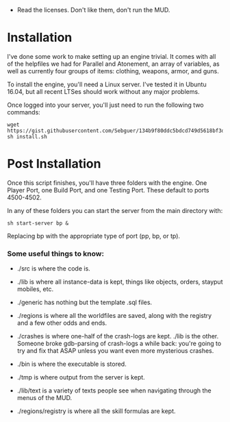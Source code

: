 * Read the licenses. Don't like them, don't run the MUD.


# Installation

I've done some work to make setting up an engine trivial. It comes with all of the helpfiles we had for Parallel and Atonement, an array of variables, as well as currently four groups of items: clothing, weapons, armor, and guns.

To install the engine, you'll need a Linux server. I've tested it in Ubuntu 16.04, but all recent LTSes should work without any major problems.

Once logged into your server, you'll just need to run the following two commands:

```
wget https://gist.githubusercontent.com/Sebguer/134b9f80ddc5bdcd749d5618bf3df01d/raw/84d634e8d7c3f031f9a680fd8c39d3d191d99bed/install.sh
sh install.sh
```

# Post Installation

Once this script finishes, you'll have three folders with the engine. One Player Port, one Build Port, and one Testing Port. These default to ports 4500-4502.

In any of these folders you can start the server from the main directory with:

`sh start-server bp &`

Replacing bp with the appropriate type of port (pp, bp, or tp).

### Some useful things to know:

* ./src is where the code is.
* ./lib is where all instance-data is kept, things like objects, orders, stayput mobiles, etc.
* ./generic has nothing but the template .sql files.
* ./regions is where all the worldfiles are saved, along with the registry and a few other odds and ends.
* ./crashes is where one-half of the crash-logs are kept. ./lib is the other. Someone broke gdb-parsing of crash-logs a while back: you're going to try and fix that ASAP unless you want even more mysterious crashes.
* ./bin is where the executable is stored.
* ./tmp is where output from the server is kept.

* ./lib/text is a variety of texts people see when navigating through the menus of the MUD.
* ./regions/registry is where all the skill formulas are kept.

